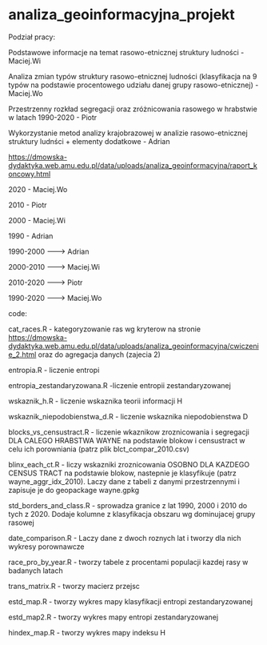 # analiza_geoinformacyjna_projekt
Podział pracy:

Podstawowe informacje na temat rasowo-etnicznej struktury ludności - Maciej.Wi

Analiza zmian typów struktury rasowo-etnicznej ludności (klasyfikacja na 9 typów na podstawie procentowego udziału danej grupy rasowo-etnicznej) - Maciej.Wo

Przestrzenny rozkład segregacji oraz zróżnicowania rasowego w hrabstwie w latach 1990-2020 - Piotr

Wykorzystanie metod analizy krajobrazowej w analizie rasowo-etnicznej struktury ludnści + elementy dodatkowe - Adrian

https://dmowska-dydaktyka.web.amu.edu.pl/data/uploads/analiza_geoinformacyjna/raport_koncowy.html

2020 - Maciej.Wo

2010 - Piotr

2000 - Maciej.Wi

1990 - Adrian

1990-2000 ---> Adrian

2000-2010 ---> Maciej.Wi

2010-2020 ---> Piotr

1990-2020 ---> Maciej.Wo


code:

cat_races.R - kategoryzowanie ras wg kryterow na stronie https://dmowska-dydaktyka.web.amu.edu.pl/data/uploads/analiza_geoinformacyjna/cwiczenie_2.html oraz do agregacja danych (zajecia 2)

entropia.R - liczenie entropi

entropia_zestandaryzowana.R -liczenie entropii zestandaryzowanej

wskaznik_h.R - liczenie wskaznika teorii informacji H

wskaznik_niepodobienstwa_d.R - liczenie wskaznika niepodobienstwa D

blocks_vs_censustract.R - liczenie wkaznikow zroznicowania i segregacji DLA CALEGO HRABSTWA WAYNE na podstawie blokow i censustract w celu ich porowniania (patrz plik blct_compar_2010.csv)

blinx_each_ct.R - liczy wskazniki zroznicowania OSOBNO DLA KAZDEGO CENSUS TRACT na podstawie blokow, nastepnie je klasyfikuje (patrz wayne_aggr_idx_2010). Laczy dane z tabeli z danymi przestrzennymi i zapisuje je do geopackage wayne.gpkg

std_borders_and_class.R - sprowadza granice z lat 1990, 2000 i 2010 do tych z 2020. Dodaje kolumne z klasyfikacja obszaru wg dominujacej grupy rasowej

date_comparison.R - Laczy dane z dwoch roznych lat i tworzy dla nich wykresy porownawcze


race_pro_by_year.R - tworzy tabele z procentami populacji kazdej rasy w badanych latach


trans_matrix.R - tworzy macierz przejsc


estd_map.R - tworzy wykres mapy klasyfikacji entropi zestandaryzowanej


estd_map2.R - tworzy wykres mapy entropi zestandaryzowanej


hindex_map.R - tworzy wykres mapy indeksu H

